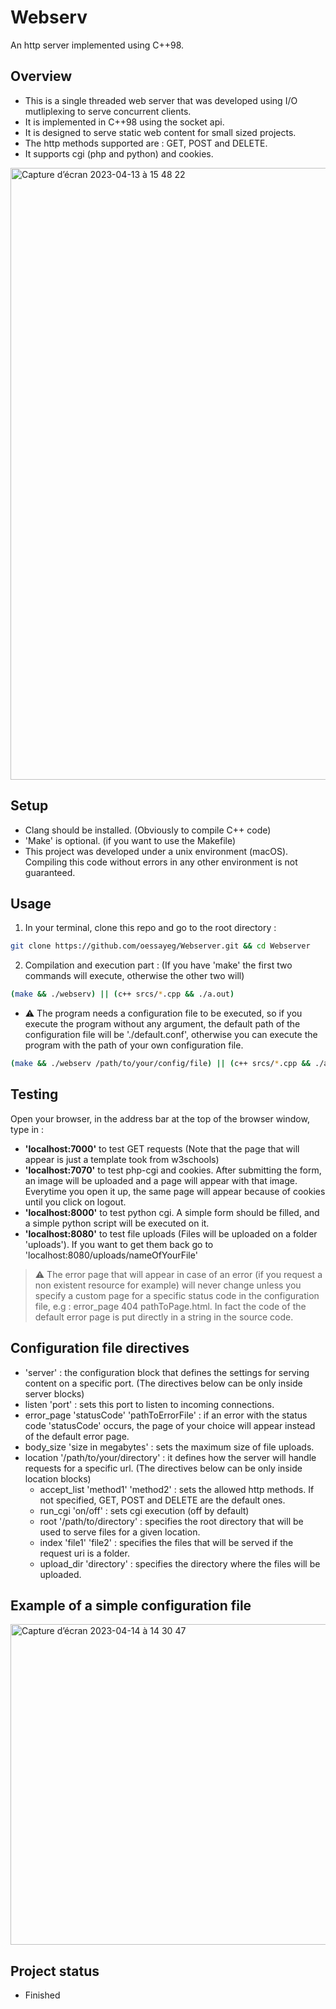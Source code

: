 # Webserv
An http server implemented using C++98.

## Overview
 * This is a single threaded web server that was developed using I/O mutliplexing to serve concurrent clients.
 * It is implemented in C++98 using the socket api.
 * It is designed to serve static web content for small sized projects.
 * The http methods supported are : GET, POST and DELETE.
 * It supports cgi (php and python) and cookies.
<img width="979" alt="Capture d’écran 2023-04-13 à 15 48 22" src="https://user-images.githubusercontent.com/96997041/231814758-4865f24b-a42e-4b2f-ab75-5ee27b3ed004.png">

## Setup
  * Clang should be installed. (Obviously to compile C++ code)
  * 'Make' is optional. (if you want to use the Makefile)
  * This project was developed under a unix environment (macOS). Compiling this code without errors in any other environment is not guaranteed.

## Usage
  1. In your terminal, clone this repo and go to the root directory : 
  ```bash
  git clone https://github.com/oessayeg/Webserver.git && cd Webserver
  ```
  2. Compilation and execution part : (If you have 'make' the first two commands will execute, otherwise the other two will)
  ```bash
  (make && ./webserv) || (c++ srcs/*.cpp && ./a.out)
  ```
  - :warning: The program needs a configuration file to be executed, so if you execute the program without any argument, the default path of the configuration file will be './default.conf', otherwise you can execute the program with the path of your own configuration file.
  ```bash
  (make && ./webserv /path/to/your/config/file) || (c++ srcs/*.cpp && ./a.out /path/to/your/config/file)
  ```
  
## Testing
Open your browser, in the address bar at the top of the browser window, type in :
  * **'localhost:7000'** to test GET requests (Note that the page that will appear is just a template took from w3schools)
  * **'localhost:7070'** to test php-cgi and cookies. After submitting the form, an image will be uploaded and a page will appear with that image. Everytime you open it up, the same page will appear because of cookies until you click on logout.
  * **'localhost:8000'** to test python cgi. A simple form should be filled, and a simple python script will be executed on it.
  * **'localhost:8080'** to test file uploads (Files will be uploaded on a folder 'uploads'). If you want to get them back go to 'localhost:8080/uploads/nameOfYourFile'
  > :warning: The error page that will appear in case of an error (if you request a non existent resource for example) will never change unless you specify a custom page for a specific status code in the configuration file, e.g : error_page 404 pathToPage.html. In fact the code of the default error page is put directly in a string in the source code.
  
## Configuration file directives
  * 'server' : the configuration block that defines the settings for serving content on a specific port. (The directives below can be only inside server blocks)
  * listen 'port' : sets this port to listen to incoming connections.
  * error_page 'statusCode' 'pathToErrorFile' : if an error with the status code 'statusCode' occurs, the page of your choice will appear instead of the default error page.
  * body_size 'size in megabytes' : sets the maximum size of file uploads.
  * location '/path/to/your/directory' : it defines how the server will handle requests for a specific url. (The directives below can be only inside location blocks)
    * accept_list 'method1' 'method2' : sets the allowed http methods. If not specified, GET, POST and DELETE are the default ones.
    * run_cgi 'on/off' : sets cgi execution (off by default)
    * root '/path/to/directory' : specifies the root directory that will be used to serve files for a given location.
    * index 'file1' 'file2' : specifies the files that will be served if the request uri is a folder.
    * upload_dir 'directory' : specifies the directory where the files will be uploaded.

## Example of a simple configuration file
<img width="513" alt="Capture d’écran 2023-04-14 à 14 30 47" src="https://user-images.githubusercontent.com/96997041/232073486-9d45abf8-3a8b-4a1d-9973-73405d51e4ef.png">

## Project status
  * Finished
